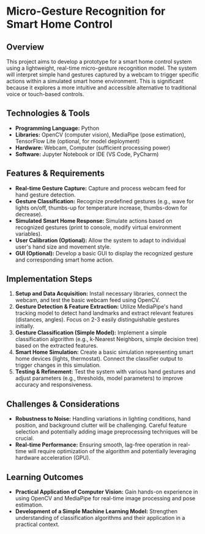 # Micro-Gesture Recognition for Smart Home Control

## Overview

This project aims to develop a prototype for a smart home control system using a lightweight, real-time micro-gesture recognition model.  The system will interpret simple hand gestures captured by a webcam to trigger specific actions within a simulated smart home environment. This is significant because it explores a more intuitive and accessible alternative to traditional voice or touch-based controls.

## Technologies & Tools

* **Programming Language:** Python
* **Libraries:** OpenCV (computer vision), MediaPipe (pose estimation), TensorFlow Lite (optional, for model deployment)
* **Hardware:** Webcam, Computer (sufficient processing power)
* **Software:** Jupyter Notebook or IDE (VS Code, PyCharm)


## Features & Requirements

- **Real-time Gesture Capture:** Capture and process webcam feed for hand gesture detection.
- **Gesture Classification:**  Recognize predefined gestures (e.g., wave for lights on/off, thumbs-up for temperature increase, thumbs-down for decrease).
- **Simulated Smart Home Response:** Simulate actions based on recognized gestures (print to console, modify virtual environment variables).
- **User Calibration (Optional):** Allow the system to adapt to individual user's hand size and movement style.
- **GUI (Optional):** Develop a basic GUI to display the recognized gesture and corresponding smart home action.

## Implementation Steps

1. **Setup and Data Acquisition:** Install necessary libraries, connect the webcam, and test the basic webcam feed using OpenCV.
2. **Gesture Detection & Feature Extraction:** Utilize MediaPipe's hand tracking model to detect hand landmarks and extract relevant features (distances, angles).  Focus on 2-3 easily distinguishable gestures initially.
3. **Gesture Classification (Simple Model):** Implement a simple classification algorithm (e.g., k-Nearest Neighbors, simple decision tree) based on the extracted features.
4. **Smart Home Simulation:** Create a basic simulation representing smart home devices (lights, thermostat).  Connect the classifier output to trigger changes in this simulation.
5. **Testing & Refinement:** Test the system with various hand gestures and adjust parameters (e.g., thresholds, model parameters) to improve accuracy and responsiveness.


## Challenges & Considerations

- **Robustness to Noise:**  Handling variations in lighting conditions, hand position, and background clutter will be challenging.  Careful feature selection and potentially adding image preprocessing techniques will be crucial.
- **Real-time Performance:** Ensuring smooth, lag-free operation in real-time will require optimization of the algorithm and potentially leveraging hardware acceleration (GPU).

## Learning Outcomes

- **Practical Application of Computer Vision:**  Gain hands-on experience in using OpenCV and MediaPipe for real-time image processing and pose estimation.
- **Development of a Simple Machine Learning Model:**  Strengthen understanding of classification algorithms and their application in a practical context.

